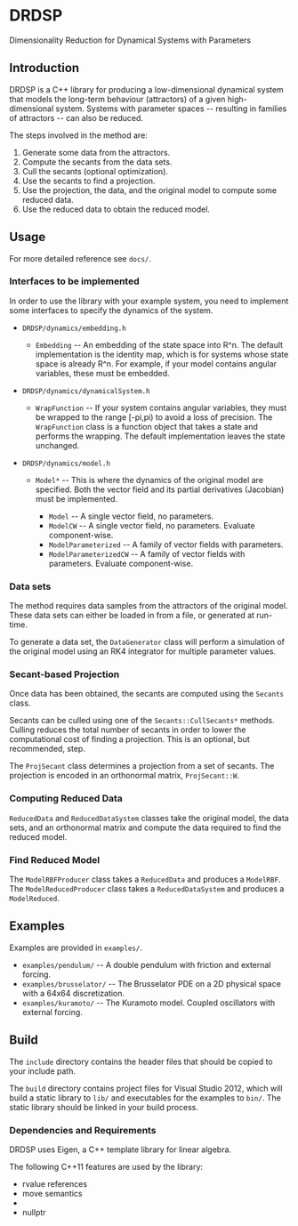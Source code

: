 DRDSP
=====

Dimensionality Reduction for Dynamical Systems with Parameters

Introduction
------------

DRDSP is a C++ library for producing a low-dimensional dynamical system that models the long-term behaviour (attractors) of a given high-dimensional system. Systems with parameter spaces -- resulting in families of attractors -- can also be reduced.

The steps involved in the method are:

1. Generate some data from the attractors.
2. Compute the secants from the data sets.
3. Cull the secants (optional optimization).
4. Use the secants to find a projection.
5. Use the projection, the data, and the original model to compute some reduced data.
6. Use the reduced data to obtain the reduced model.

Usage
-----

For more detailed reference see `docs/`.

### Interfaces to be implemented

In order to use the library with your example system, you need to implement some interfaces to specify the dynamics of the system.

* `DRDSP/dynamics/embedding.h`
    * `Embedding` -- An embedding of the state space into R^n. The default implementation is the identity map, which is for systems whose state space is already R^n. For example, if your model contains angular variables, these must be embedded.

* `DRDSP/dynamics/dynamicalSystem.h`
    * `WrapFunction` -- If your system contains angular variables, they must be wrapped to the range [-pi,pi) to avoid a loss of precision. The `WrapFunction` class is a function object that takes a state and performs the wrapping. The default implementation leaves the state unchanged.

* `DRDSP/dynamics/model.h`
    * `Model*` -- This is where the dynamics of the original model are specified. Both the vector field and its partial derivatives (Jacobian) must be implemented.

        * `Model` -- A single vector field, no parameters.
        * `ModelCW` -- A single vector field, no parameters. Evaluate component-wise.
        * `ModelParameterized` -- A family of vector fields with parameters.
        * `ModelParameterizedCW` -- A family of vector fields with parameters. Evaluate component-wise.

### Data sets

The method requires data samples from the attractors of the original model. These data sets can either be loaded in from a file, or generated at run-time.

To generate a data set, the `DataGenerator` class will perform a simulation of the original model using an RK4 integrator for multiple parameter values.

### Secant-based Projection

Once data has been obtained, the secants are computed using the `Secants` class.

Secants can be culled using one of the `Secants::CullSecants*` methods. Culling reduces the total number of secants in order to lower the computational cost of finding a projection. This is an optional, but recommended, step.

The `ProjSecant` class determines a projection from a set of secants. The projection is encoded in an orthonormal matrix, `ProjSecant::W`.

### Computing Reduced Data
`ReducedData` and `ReducedDataSystem` classes take the original model, the data sets, and an orthonormal matrix and compute the data required to find the reduced model.

### Find Reduced Model

The `ModelRBFProducer` class takes a `ReducedData` and produces a `ModelRBF`.
The `ModelReducedProducer` class takes a `ReducedDataSystem` and produces a `ModelReduced`.

Examples
--------

Examples are provided in `examples/`.

* `examples/pendulum/` -- A double pendulum with friction and external forcing.
* `examples/brusselator/` -- The Brusselator PDE on a 2D physical space with a 64x64 discretization.
* `examples/kuramoto/` -- The Kuramoto model. Coupled oscillators with external forcing.

Build
-----

The `include` directory contains the header files that should be copied to your include path.

The `build` directory contains project files for Visual Studio 2012, which will build a static library to `lib/` and executables for the examples to `bin/`. The static library should be linked in your build process.

### Dependencies and Requirements

DRDSP uses Eigen, a C++ template library for linear algebra.

The following C++11 features are used by the library:

* rvalue references
* move semantics
* <random>
* nullptr


